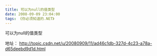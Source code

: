 ```yaml
---
title: 可以为null的值类型
date: 2008-09-09 23:04:00
tags: 《你必须知道的.NET》
---
```

可以为null的值类型

地址：
 [ http://topic.csdn.net/u/20080909/11/ad46c1db-327d-4c23-a78a-d65deebd9d1d.html ](http://topic.csdn.net/u/20080909/11/ad46c1db-327d-4c23-a78a-d65deebd9d1d.html)



